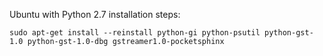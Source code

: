 Ubuntu with Python 2.7 installation steps:

```
sudo apt-get install --reinstall python-gi python-psutil python-gst-1.0 python-gst-1.0-dbg gstreamer1.0-pocketsphinx
```
